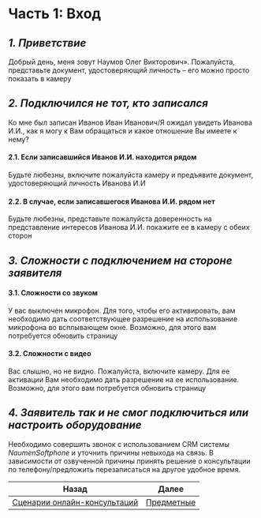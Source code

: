 # Часть 1: Вход
## *1. Приветствие*
Добрый день, меня зовут Наумов Олег Викторович». Пожалуйста, представьте документ, удостоверяющий личность – его можно просто показать в камеру
## *2. Подключился не тот, кто записался*
Ко мне был записан Иванов Иван Иванович/Я ожидал увидеть Иванова И.И., как я могу к Вам обращаться и какое отношение Вы имеете к нему?
#### 2.1. Если записавшийся Иванов И.И. находится рядом
Будьте любезны, включите пожалуйста камеру и предъявите документ, удостоверяющий личность Иванова И.И
#### 2.2. В случае, если записавшегося Иванова И.И. рядом нет
Будьте любезны, представьте пожалуйста доверенность на представление интересов Иванова И.И. покажите ее в камеру с обеих сторон
## *3. Сложности с подключением на стороне заявителя*
#### 3.1. Сложности со звуком
У вас выключен микрофон. Для того, чтобы его активировать, вам необходимо дать соответствующее разрешение на использование микрофона во всплывающем окне. Возможно, для этого вам потребуется обновить страницу
#### 3.2. Сложности с видео
Вас слышно, но не видно. Пожалуйста, включите камеру. Для ее активации Вам необходимо дать разрешение на ее использование. Возможно, для этого вам потребуется обновить страницу
## *4. Заявитель так и не смог подключиться или настроить оборудование*
Необходимо совершить звонок с использованием CRM системы *NaumenSoftphone* и уточнить причины невыхода на связь. В зависимости от озвученной причины принять решение о консультации по телефону/предложить перезаписаться на другое удобное время.

| Назад                                                           | Далее                                  |
| --------------------------------------------------------------- | -------------------------------------- |
| [Сценарии онлайн-консультаций](/README.md) | [Предметные](/Предметные/Предметные.md) |
